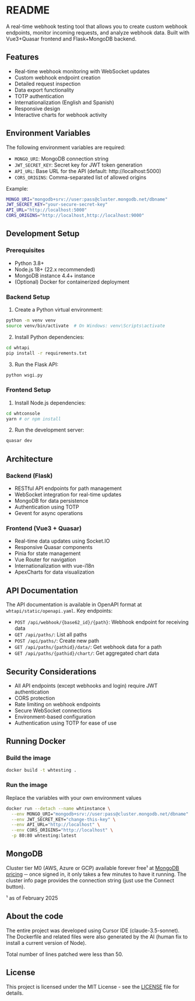 # README

A real-time webhook testing tool that allows you to create custom webhook endpoints, monitor incoming requests, and analyze webhook data. Built with Vue3+Quasar frontend and Flask+MongoDB backend.

## Features
- Real-time webhook monitoring with WebSocket updates
- Custom webhook endpoint creation
- Detailed request inspection
- Data export functionality
- TOTP authentication
- Internationalization (English and Spanish)
- Responsive design
- Interactive charts for webhook activity

## Environment Variables

The following environment variables are required:

- `MONGO_URI`: MongoDB connection string
- `JWT_SECRET_KEY`: Secret key for JWT token generation
- `API_URL`: Base URL for the API (default: http://localhost:5000)
- `CORS_ORIGINS`: Comma-separated list of allowed origins

Example:
```bash
MONGO_URI="mongodb+srv://user:pass@cluster.mongodb.net/dbname"
JWT_SECRET_KEY="your-secure-secret-key"
API_URL="http://localhost:5000"
CORS_ORIGINS="http://localhost,http://localhost:9000"
```
## Development Setup

### Prerequisites
- Python 3.8+
- Node.js 18+ (22.x recommended)
- MongoDB instance 4.4+ instance
- (Optional) Docker for containerized deployment

### Backend Setup
1. Create a Python virtual environment:
```bash
python -m venv venv
source venv/bin/activate  # On Windows: venv\Scripts\activate
```

2. Install Python dependencies:
```bash
cd whtapi
pip install -r requirements.txt
```

3. Run the Flask API:
```bash
python wsgi.py
```

### Frontend Setup
1. Install Node.js dependencies:
```bash
cd whtconsole
yarn # or npm install
```

2. Run the development server:
```bash
quasar dev
```

## Architecture

### Backend (Flask)
- RESTful API endpoints for path management
- WebSocket integration for real-time updates
- MongoDB for data persistence
- Authentication using TOTP
- Gevent for async operations

### Frontend (Vue3 + Quasar)
- Real-time data updates using Socket.IO
- Responsive Quasar components
- Pinia for state management
- Vue Router for navigation
- Internationalization with vue-i18n
- ApexCharts for data visualization

## API Documentation

The API documentation is available in OpenAPI format at `whtapi/static/openapi.yaml`. Key endpoints:

- `POST /api/webhook/{base62_id}/{path}`: Webhook endpoint for receiving data
- `GET /api/paths/`: List all paths
- `POST /api/paths/`: Create new path
- `GET /api/paths/{pathid}/data/`: Get webhook data for a path
- `GET /api/paths/{pathid}/chart/`: Get aggregated chart data

## Security Considerations

- All API endpoints (except webhooks and login) require JWT authentication
- CORS protection
- Rate limiting on webhook endpoints
- Secure WebSocket connections
- Environment-based configuration
- Authentication using TOTP for ease of use

## Running Docker

### Build the image

```bash
docker build -t whtesting .
```

### Run the image

Replace the variables with your own environment values

```bash
docker run --detach --name whtinstance \
  --env MONGO_URI="mongodb+srv://user:pass@cluster.mongodb.net/dbname" \
  --env JWT_SECRET_KEY="change-this-key" \
  --env API_URL="http://localhost" \
  --env CORS_ORIGINS="http://localhost" \
  -p 80:80 whtesting:latest
```

## MongoDB

Cluster tier M0 (AWS, Azure or GCP) available forever free¹ at [MongoDB pricing](https://www.mongodb.com/pricing) ─ once signed in, it only takes a few minutes to have it running. The cluster info page provides the connection string (just use the Connect button).

¹ as of February 2025

## About the code

The entire project was developed using Cursor IDE (claude-3.5-sonnet). The Dockerfile and related files were also generated by the AI (human fix to install a current version of Node).

Total number of lines patched were less than 50.

## License

This project is licensed under the MIT License - see the [LICENSE](LICENSE) file for details.
